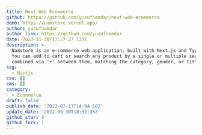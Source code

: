 ```yaml
---
title: Next Web Ecommerce
github: https://github.com/yusufnamdar/next-web-ecommerce
demo: https://namstore.vercel.app/
author: yusufnamdar
author_link: https://github.com/yusufnamdar
date: 2023-11-30T17:27:27.137Z
description: >-
  Namstore is an e-commerce web application, built with Next.js and TypeScript.
  You can add to cart or search any product by a single or multiple search keys
  combined via '+' between them, matching the category, gender, or title.
ssg:
  - Nextjs
css: []
cms: []
category:
  - Ecommerce
draft: false
publish_date: '2022-07-17T14:04:10Z'
update_date: '2022-09-30T18:32:35Z'
github_star: 0
github_fork: 1
---
```

